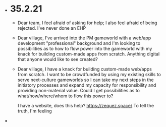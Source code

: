 - # 35.2.21
	- Dear team, I feel afraid of asking for help; I also feel afraid of being rejected. I've never done an EHP
	- Dear village, I've arrived into the PM gameworld with a web/app development "professional" background and I'm looking to possibilities as to how to flow power into the gameworld with my knack for building custom-made apps from scratch. Anything digital that anyone would like to see created?
	- Dear village, I have a knack for building custom-made web/apps from scratch. I want to be crowdfunded by using my existing skills to serve next-culture gameworlds so I can take my next steps in the initiatory processes and expand my capacity for responsibility and providing non-material value. Could I get possibilities as to what/how/where/whom to flow this power to?
	  
	  I have a website, does this help? https://zequez.space/
	  To tell the truth, I'm feeling
-